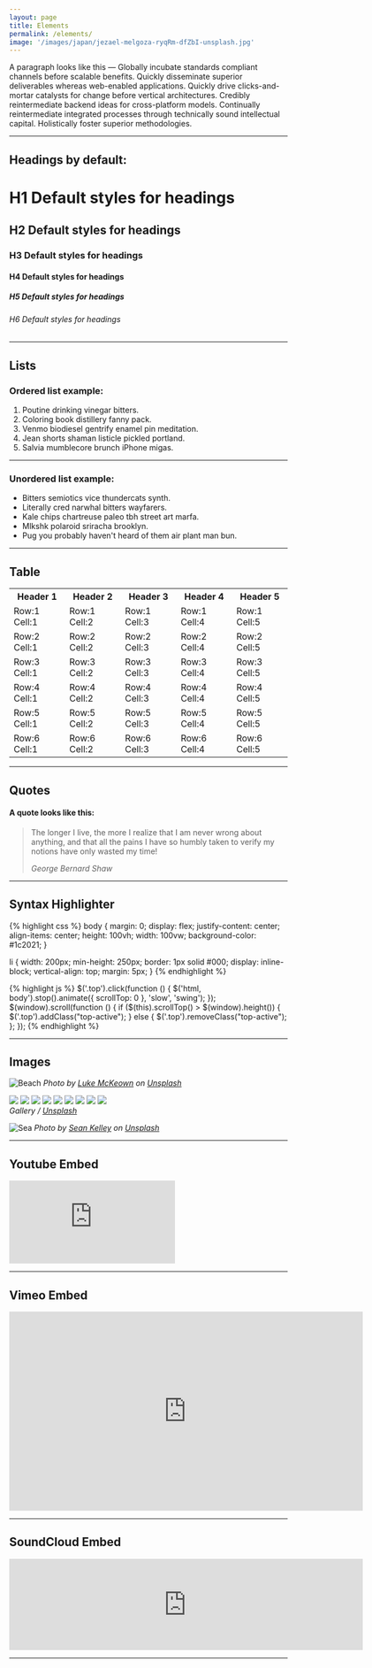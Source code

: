 ```yaml
---
layout: page
title: Elements
permalink: /elements/
image: '/images/japan/jezael-melgoza-ryqRm-dfZbI-unsplash.jpg'
---
```


A paragraph looks like this — Globally incubate standards compliant channels before scalable benefits. Quickly disseminate superior deliverables whereas web-enabled applications. Quickly drive clicks-and-mortar catalysts for change before vertical architectures. Credibly reintermediate backend ideas for cross-platform models. Continually reintermediate integrated processes through technically sound intellectual capital. Holistically foster superior methodologies.

***

## Headings by default:

# H1 Default styles for headings
## H2 Default styles for headings
### H3 Default styles for headings
#### H4 Default styles for headings
##### H5 Default styles for headings
###### H6 Default styles for headings

***

## Lists

### Ordered list example:

1. Poutine drinking vinegar bitters.
2. Coloring book distillery fanny pack.
3. Venmo biodiesel gentrify enamel pin meditation.
4. Jean shorts shaman listicle pickled portland.
5. Salvia mumblecore brunch iPhone migas.

***

### Unordered list example:

* Bitters semiotics vice thundercats synth.
* Literally cred narwhal bitters wayfarers.
* Kale chips chartreuse paleo tbh street art marfa.
* Mlkshk polaroid sriracha brooklyn.
* Pug you probably haven't heard of them air plant man bun.

***

## Table

<div class="table-container">
  <table>
    <tr><th>Header 1</th><th>Header 2</th><th>Header 3</th><th>Header 4</th><th>Header 5</th></tr>
    <tr><td>Row:1 Cell:1</td><td>Row:1 Cell:2</td><td>Row:1 Cell:3</td><td>Row:1 Cell:4</td><td>Row:1 Cell:5</td></tr>
    <tr><td>Row:2 Cell:1</td><td>Row:2 Cell:2</td><td>Row:2 Cell:3</td><td>Row:2 Cell:4</td><td>Row:2 Cell:5</td></tr>
    <tr><td>Row:3 Cell:1</td><td>Row:3 Cell:2</td><td>Row:3 Cell:3</td><td>Row:3 Cell:4</td><td>Row:3 Cell:5</td></tr>
    <tr><td>Row:4 Cell:1</td><td>Row:4 Cell:2</td><td>Row:4 Cell:3</td><td>Row:4 Cell:4</td><td>Row:4 Cell:5</td></tr>
    <tr><td>Row:5 Cell:1</td><td>Row:5 Cell:2</td><td>Row:5 Cell:3</td><td>Row:5 Cell:4</td><td>Row:5 Cell:5</td></tr>
    <tr><td>Row:6 Cell:1</td><td>Row:6 Cell:2</td><td>Row:6 Cell:3</td><td>Row:6 Cell:4</td><td>Row:6 Cell:5</td></tr>
  </table>
</div>

***

## Quotes

#### A quote looks like this:

> The longer I live, the more I realize that I am never wrong about anything, and that all the pains I have so humbly taken to verify my notions have only wasted my time!
>
> <cite>George Bernard Shaw</cite>

***



## Syntax Highlighter

{% highlight css %}
body {
  margin: 0;
  display: flex;
  justify-content: center;
  align-items: center;
  height: 100vh;
  width: 100vw;
  background-color: #1c2021;
}

li {
  width: 200px;
  min-height: 250px;
  border: 1px solid #000;
  display: inline-block;
  vertical-align: top;
  margin: 5px;
}
{% endhighlight %}

{% highlight js %}
  $('.top').click(function () {
    $('html, body').stop().animate({ scrollTop: 0 }, 'slow', 'swing');
  });
  $(window).scroll(function () {
    if ($(this).scrollTop() > $(window).height()) {
      $('.top').addClass("top-active");
    } else {
      $('.top').removeClass("top-active");
    };
  });
{% endhighlight %}

***

## Images

![Beach]({{site.baseurl}}/images/japan/jezael-melgoza-ryqRm-dfZbI-unsplash.jpg#wide)
*Photo by [Luke McKeown](https://unsplash.com/photos/nlyWZtWTzCo) on [Unsplash](https://unsplash.com/)*

<div class="gallery-box">
  <div class="gallery">
      <img src="https://i0.wp.com/tangerina.netlify.app/images/japan/alex-knight-5-GNa303REg-unsplash.jpg">
      <img src="https://i0.wp.com/tangerina.netlify.app/images/japan/hakan-nural-8l8gQsG4c-E-unsplash.jpg">
      <img src="https://i0.wp.com/tangerina.netlify.app/images/japan/hama-haki-3TDaQc4930s-unsplash.jpg">
      <img src="https://i0.wp.com/tangerina.netlify.app/images/japan/jase-bloor-oCZHIa1D4EU-unsplash.jpg">
      <img src="https://i0.wp.com/tangerina.netlify.app/images/japan/jezael-melgoza-alY6_OpdwRQ-unsplash.jpg">
      <img src="https://i0.wp.com/tangerina.netlify.app/images/japan/jezael-melgoza-ryqRm-dfZbI-unsplash.jpg">
      <img src="https://i0.wp.com/tangerina.netlify.app/images/japan/redd-f-Bxzrd0p6yOM-unsplash.jpg">
      <img src="https://i0.wp.com/tangerina.netlify.app/images/japan/su-san-lee-E_eWwM29wfU-unsplash.jpg">
      <img src="https://i0.wp.com/tangerina.netlify.app/images/japan/susann-schuster-umHsjqIJyK4-unsplash.jpg">
  </div>
  <em>Gallery / <a href="https://unsplash.com/" target="_blank">Unsplash</a></em>
</div>

![Sea]({{site.baseurl}}/images/japan/jezael-melgoza-ryqRm-dfZbI-unsplash.jpg)
*Photo by [Sean Kelley](https://unsplash.com/photos/aQ5MBh_mfcc) on [Unsplash](https://unsplash.com/)*

***

## Youtube Embed

<p><iframe src="https://www.youtube.com/embed/DrvE393d7n0?si=-FmXOE6p3NEzx0TJ" loading="lazy" frameborder="0" allowfullscreen></iframe></p>

***

## Vimeo Embed

<p><iframe src="https://player.vimeo.com/video/87008050?title=0&byline=0" loading="lazy" width="640" height="360" frameborder="0" allowfullscreen></iframe></p>

***

## SoundCloud Embed

<p><iframe src="https://w.soundcloud.com/player/?url=https%3A//api.soundcloud.com/tracks/1670703375&color=%23ff5500&auto_play=false&hide_related=false&show_comments=true&show_user=true&show_reposts=false&show_teaser=true" loading="lazy" width="640" height="165" frameborder="0" allowfullscreen></iframe></p>

***


